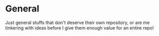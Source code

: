 # General
Just general stuffs that don't deserve their own repository,
or are me tinkering with ideas before I give them enough value for an entire repo!
